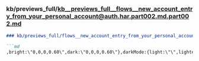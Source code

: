 ### kb/previews_full/kb__previews_full__flows__new_account_entry_from_your_personal_account@auth.har.part002.md.part002.md

```md
### kb/previews_full/flows__new_account_entry_from_your_personal_account@auth.har.part002.md (part 002)

```md
,bright:\"0,0,0,0.60\",dark:\"0,0,0,0.60\"},darkMode:{light:\"\",lighter:\"\",brigh
```

```

```
